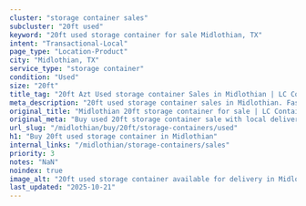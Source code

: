 ```yaml
---
cluster: "storage container sales"
subcluster: "20ft used"
keyword: "20ft used storage container for sale Midlothian, TX"
intent: "Transactional-Local"
page_type: "Location-Product"
city: "Midlothian, TX"
service_type: "storage container"
condition: "Used"
size: "20ft"
title_tag: "20ft Azt Used storage container Sales in Midlothian | LC Container"
meta_description: "20ft used storage container sales in Midlothian. Fast delivery, competitive pricing. Serving storage containers area. Quote ID: KUM. Call (214) 524-4168 for your free quote today."
original_title: "Midlothian 20ft storage container for sale | LC Container"
original_meta: "Buy used 20ft storage container sale with local delivery in Midlothian, TX. LC Container — local Since 2003. Request a fast quote today."
url_slug: "/midlothian/buy/20ft/storage-containers/used"
h1: "Buy 20ft used storage container in Midlothian"
internal_links: "/midlothian/storage-containers/sales"
priority: 3
notes: "NaN"
noindex: true
image_alt: "20ft used storage container available for delivery in Midlothian"
last_updated: "2025-10-21"
---
```


<!-- TODO: Add unique city/inventory copy, images, and internal links here. -->
